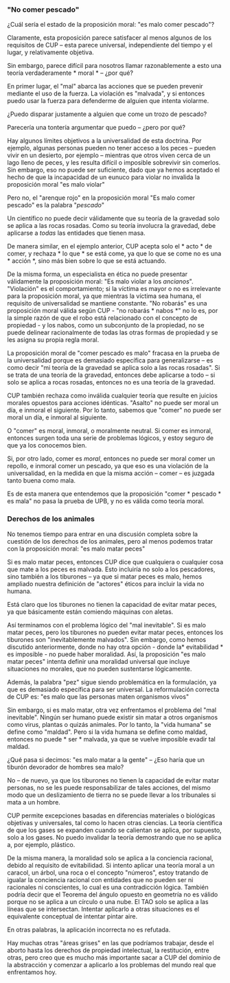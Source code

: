 ### "No comer pescado"

¿Cuál sería el estado de la proposición moral: "es malo comer pescado"?

Claramente, esta proposición parece satisfacer al menos algunos de los requisitos de CUP – esta parece universal, independiente del tiempo y el lugar, y relativamente objetiva.

Sin embargo, parece difícil para nosotros llamar razonablemente a esto una teoría verdaderamente * moral * – ¿por qué?

En primer lugar, el "mal" abarca las acciones que se pueden prevenir mediante el uso de la fuerza. La violación es "malvada", y si entonces puedo usar la fuerza para defenderme de alguien que intenta violarme.

¿Puedo disparar justamente a alguien que come un trozo de pescado?

Parecería una tontería argumentar que puedo – ¿pero por qué?

Hay algunos límites objetivos a la universalidad de esta doctrina. Por ejemplo, algunas personas pueden no tener acceso a los peces – pueden vivir en un desierto, por ejemplo – mientras que otros viven cerca de un lago lleno de peces, y les resulta difícil o imposible sobrevivir sin comerlos. Sin embargo, eso no puede ser suficiente, dado que ya hemos aceptado el hecho de que la incapacidad de un eunuco para violar no invalida la proposición moral "es malo violar"

Pero no, el "arenque rojo" en la proposición moral "Es malo comer pescado" es la palabra "*pescado*"

Un científico no puede decir válidamente que su teoría de la gravedad solo se aplica a las rocas rosadas. Como su teoría involucra la gravedad, debe aplicarse a *todas* las entidades que tienen masa.

De manera similar, en el ejemplo anterior, CUP acepta solo el * acto * de comer, y rechaza * lo que * se está come, ya que lo que se come no es una * acción *, sino más bien sobre lo que se está actuando.

De la misma forma, un especialista en ética no puede presentar válidamente la proposición moral: "Es malo violar a los *ancianos*". "Violación" es el comportamiento; si la víctima es mayor o no es irrelevante para la proposición moral, ya que mientras la víctima sea humana, el requisito de universalidad se mantiene constante. "No robarás" es una proposición moral válida según CUP - "no robarás * nabos *" no lo es, por la simple razón de que el robo está relacionado con el concepto de propiedad - y los nabos, como un subconjunto de la propiedad, no se puede delinear racionalmente de todas las otras formas de propiedad y se les asigna su propia regla moral.

La proposición moral de "comer pescado es malo" fracasa en la prueba de la universalidad porque es demasiado específica para generalizarse – es como decir "mi teoría de la gravedad se aplica solo a las rocas rosadas". Si se trata de una teoría de la gravedad, entonces debe aplicarse a todo – si solo se aplica a rocas rosadas, entonces no es una teoría de la gravedad.

CUP también rechaza como inválida cualquier teoría que resulte en juicios morales opuestos para acciones idénticas. "Asalto" no puede ser moral un día, e inmoral el siguiente. Por lo tanto, sabemos que "comer" no puede ser moral un día, e inmoral al siguiente.

O "comer" es moral, inmoral, o moralmente neutral. Si comer es inmoral, entonces surgen toda una serie de problemas lógicos, y estoy seguro de que ya los conocemos bien.

Si, por otro lado, comer es *moral*, entonces no puede ser moral comer un repollo, e inmoral comer un pescado, ya que eso es una violación de la universalidad, en la medida en que la misma acción – comer – es juzgada tanto buena como mala.

Es de esta manera que entendemos que la proposición "comer * pescado * es mala" no pasa la prueba de UPB, y no es válida como teoría moral.

### Derechos de los animales

No tenemos tiempo para entrar en una discusión completa sobre la cuestión de los derechos de los animales, pero al menos podemos tratar con la proposición moral: "es malo matar peces"

Si es malo matar peces, entonces CUP dice que cualquiera o cualquier cosa que mate a los peces es malvada. Esto incluiría no solo a los pescadores, sino también a los tiburones – ya que si matar peces es malo, hemos ampliado nuestra definición de "actores" éticos para incluir la vida no humana.

Está claro que los tiburones no tienen la capacidad de evitar matar peces, ya que básicamente están comiendo máquinas con aletas.

Así terminamos con el problema lógico del "mal inevitable". Si es malo matar peces, pero los tiburones no pueden evitar matar peces, entonces los tiburones son "inevitablemente malvados". Sin embargo, como hemos discutido anteriormente, donde no hay otra opción - donde la* evitabilidad * es imposible - no puede haber moralidad. Así, la proposición "es malo matar peces" intenta definir una moralidad universal que incluye situaciones no morales, que no pueden sustentarse lógicamente.

Además, la palabra "pez" sigue siendo problemática en la formulación, ya que es demasiado específica para ser universal. La reformulación correcta de CUP es: "es malo que las personas maten organismos vivos"

Sin embargo, si es malo matar, otra vez enfrentamos el problema del "mal inevitable". Ningún ser humano puede existir sin matar a otros organismos como virus, plantas o quizás animales. Por lo tanto, la "vida humana" se define como "maldad". Pero si la vida humana se define como maldad, entonces no puede * ser * malvada, ya que se vuelve imposible evadir tal maldad.

¿Qué pasa si decimos: "es malo matar a la gente" – ¿Eso haría que un tiburón devorador de hombres sea malo?

No – de nuevo, ya que los tiburones no tienen la capacidad de evitar matar personas, no se les puede responsabilizar de tales acciones, del mismo modo que un deslizamiento de tierra no se puede llevar a los tribunales si mata a un hombre.

CUP permite excepciones basadas en diferencias materiales o biológicas objetivas y universales, tal como lo hacen otras ciencias. La teoría científica de que los gases se expanden cuando se calientan se aplica, por supuesto, solo a los gases. No puedo invalidar la teoría demostrando que no se aplica a, por ejemplo, plástico.

De la misma manera, la moralidad solo se aplica a la conciencia racional, debido al requisito de evitabilidad. Si intento aplicar una teoría moral a un caracol, un árbol, una roca o el concepto "números", estoy tratando de igualar la conciencia racional con entidades que no pueden ser ni racionales ni conscientes, lo cual es una contradicción lógica. También podría decir que el Teorema del ángulo opuesto en geometría no es válido porque no se aplica a un círculo o una nube. El TAO solo se aplica a las líneas que se intersectan. Intentar aplicarlo a otras situaciones es el equivalente conceptual de intentar pintar aire.

En otras palabras, la aplicación incorrecta no es refutada.

Hay muchas otras "áreas grises" en las que podríamos trabajar, desde el aborto hasta los derechos de propiedad intelectual, la restitución, entre otras, pero creo que es mucho más importante sacar a CUP del dominio de la abstracción y comenzar a aplicarlo a los problemas del mundo real que enfrentamos hoy.